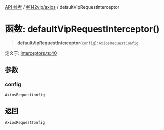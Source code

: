 [API 参考](../../../index.md) / [@142vip/axios](../index.md) / defaultVipRequestInterceptor

# 函数: defaultVipRequestInterceptor()

> **defaultVipRequestInterceptor**(`config`): `AxiosRequestConfig`

定义于: [interceptors.ts:40](https://github.com/142vip/core-x/blob/1eb80b292cacf818428b26e34edc36554f5c80fb/packages/axios/src/interceptors.ts#L40)

## 参数

### config

`AxiosRequestConfig`

## 返回

`AxiosRequestConfig`
